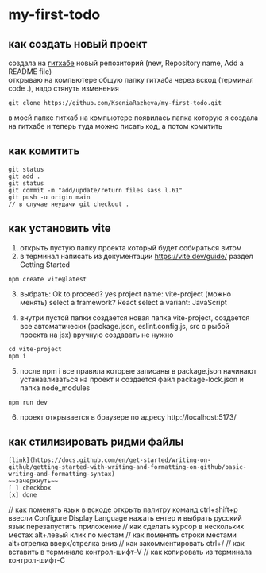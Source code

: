 # my-first-todo

## как создать новый проект

создала на [гитхабе](https://github.com/KseniaRazheva?tab=repositories) новый репозиторий (new, Repository name, Add a README file)<br>
открываю на компьютере общую папку гитхаба через вскод (терминал code .), надо стянуть изменения

```
git clone https://github.com/KseniaRazheva/my-first-todo.git
```

в моей папке гитхаб на компьютере появилась папка которую я создала на гитхабе и теперь туда можно писать код, а потом комитить

## как комитить
```
git status 
git add . 
git status 
git commit -m "add/update/return files sass l.61" 
git push -u origin main
// в случае неудачи git checkout .
```

## как установить vite 
1) открыть пустую папку проекта который будет собираться витом
2) в терминал написать из документации https://vite.dev/guide/ раздел Getting Started 

```
npm create vite@latest
```

3) выбрать:
Ok to proceed? yes
project name: vite-project (можно менять)
select a framework? React
select a variant: JavaScript

4) внутри пустой папки создается новая папка vite-project, создается все автоматически (package.json, eslint.config.js, src с рыбой проекта на jsx) вручную создавать не нужно 

```
cd vite-project
npm i
```

5) после npm i все правила которые записаны в package.json начинают устанавливаться на проект и создается файл package-lock.json и папка node_modules

```
npm run dev
```

6) проект открывается в браузере по адресу http://localhost:5173/

## как стилизировать ридми файлы

```
[link](https://docs.github.com/en/get-started/writing-on-github/getting-started-with-writing-and-formatting-on-github/basic-writing-and-formatting-syntax)
~~зачеркнуть~~
[ ] checkbox
[x] done
```

// как поменять язык в вскоде открыть палитру команд ctrl+shift+p ввесли Configure Display Language нажать ентер и выбрать русский язык перезапустить приложение
// как сделать курсор в нескольких местах alt+левый клик по местам
// как поменять строки местами alt+стрелка вверх/стрелка вниз
// как закомментировать ctrl+/
// как вставить в терминале контрол-шифт-V 
// как копировать из терминала контрол-шифт-C
